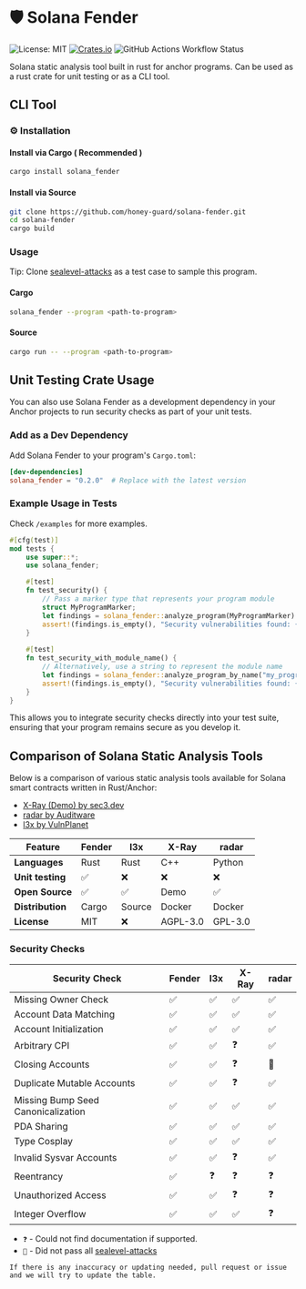 # 🛡️ Solana Fender

![License: MIT](https://img.shields.io/badge/License-MIT-red.svg) [![Crates.io](https://img.shields.io/crates/v/solana_fender?color=blue)](https://crates.io/crates/solana_fender) <img alt="GitHub Actions Workflow Status" src="https://img.shields.io/github/actions/workflow/status/honey-guard/solana-fender/rust.yml">

Solana static analysis tool built in rust for anchor programs. Can be used as a rust crate for unit testing or as a CLI tool.

## CLI Tool 

### ⚙️ Installation

#### Install via Cargo ( Recommended )

```bash
cargo install solana_fender
```

#### Install via Source

```bash
git clone https://github.com/honey-guard/solana-fender.git
cd solana-fender
cargo build
```

### Usage

Tip: Clone [sealevel-attacks](https://github.com/coral-xyz/sealevel-attacks) as a test case to sample this program.

#### Cargo
```bash
solana_fender --program <path-to-program>
```

#### Source
```bash
cargo run -- --program <path-to-program>
```

## Unit Testing Crate Usage

You can also use Solana Fender as a development dependency in your Anchor projects to run security checks as part of your unit tests.

### Add as a Dev Dependency

Add Solana Fender to your program's `Cargo.toml`:

```toml
[dev-dependencies]
solana_fender = "0.2.0"  # Replace with the latest version
```

### Example Usage in Tests

Check `/examples` for more examples.

```rust
#[cfg(test)]
mod tests {
    use super::*;
    use solana_fender;

    #[test]
    fn test_security() {
        // Pass a marker type that represents your program module
        struct MyProgramMarker;
        let findings = solana_fender::analyze_program(MyProgramMarker).unwrap();
        assert!(findings.is_empty(), "Security vulnerabilities found: {:?}", findings);
    }
    
    #[test]
    fn test_security_with_module_name() {
        // Alternatively, use a string to represent the module name
        let findings = solana_fender::analyze_program_by_name("my_program").unwrap();
        assert!(findings.is_empty(), "Security vulnerabilities found: {:?}", findings);
    }
}
```

This allows you to integrate security checks directly into your test suite, ensuring that your program remains secure as you develop it.

## Comparison of Solana Static Analysis Tools

Below is a comparison of various static analysis tools available for Solana smart contracts written in Rust/Anchor:

- [X-Ray (Demo) by sec3.dev](https://github.com/sec3-product/x-ray/tree/main)
- [radar by Auditware](https://github.com/Auditware/radar)
- [l3x by VulnPlanet](https://github.com/VulnPlanet/l3x/tree/main)

| Feature | Fender | l3x | X-Ray | radar |
|---------|--------------|--------|--------|--------|
| **Languages** | Rust |Rust|C++| Python|
| **Unit testing** | ✅  | ❌ | ❌ | ❌|
| **Open Source** | ✅ | ✅ | Demo | ✅ |
| **Distribution** | Cargo | Source |Docker|Docker|
| **License** | MIT |❌ |AGPL-3.0|GPL-3.0|

### Security Checks

| Security Check | Fender | l3x | X-Ray | radar |
|----------------|--------------|--------|--------|--------|
| Missing Owner Check | ✅ |✅ |✅ |✅ |
| Account Data Matching | ✅ |✅ |✅ |✅ |
| Account Initialization | ✅ |✅ | ✅|✅ |
| Arbitrary CPI | ✅ |✅ |❓ |✅ |
| Closing Accounts | ✅ |✅ |❓ |🚧 |
| Duplicate Mutable Accounts | ✅ |✅ |❓ |✅ |
| Missing Bump Seed Canonicalization | ✅ |✅ |✅ |✅ |
| PDA Sharing | ✅ |✅ | ✅|✅ |
| Type Cosplay | ✅ |✅ |✅ |✅ |
| Invalid Sysvar Accounts | ✅ |✅ |❓ |✅ |
| Reentrancy | ✅ |❓ |❓ |❓ |
| Unauthorized Access | ✅ |✅ |❓ |❓ |
| Integer Overflow | ✅ |✅ |✅ |❓ |

- `❓` - Could not find documentation if supported.
- `🚧` - Did not pass all [sealevel-attacks](https://github.com/coral-xyz/sealevel-attacks)

```If there is any inaccuracy or updating needed, pull request or issue and we will try to update the table.```